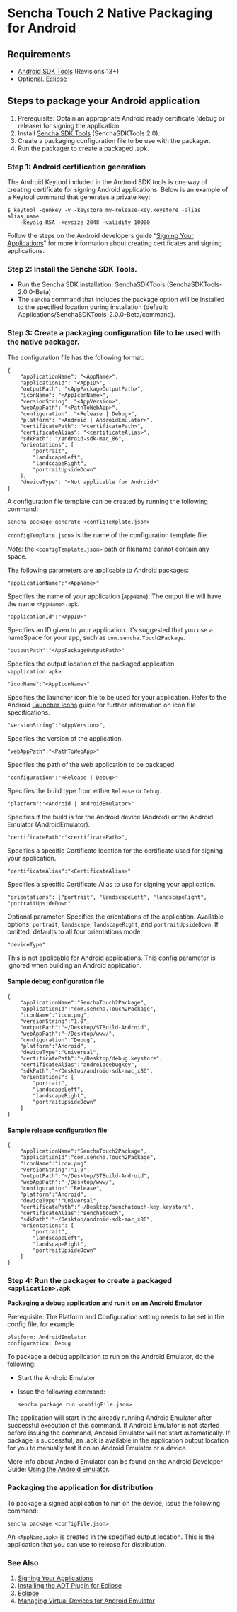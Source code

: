 # Sencha Touch 2 Native Packaging for Android

## Requirements

 - [Android SDK Tools][9] (Revisions 13+)
 - Optional. [Eclipse][6]

## Steps to package your Android application

 1. Prerequisite: Obtain an appropriate Android ready certificate (debug or release) for signing the application
 2. Install [Sencha SDK Tools][8] (SenchaSDKTools 2.0).
 3. Create a packaging configuration file to be use with the packager.
 4. Run the packager to create a packaged <application>.apk.

### Step 1: Android certification generation

The Android Keytool included in the Android SDK tools is one way of creating certificate for signing Android applications. Below is an example of a Keytool command that generates a private key:

    $ keytool -genkey -v -keystore my-release-key.keystore -alias alias_name
        -keyalg RSA -keysize 2048 -validity 10000

Follow the steps on the Android developers guide “[Signing Your Applications][2]” for more information about creating certificates and signing applications.

### Step 2: Install the Sencha SDK Tools.

 - Run the Sencha SDK installation: SenchaSDKTools (SenchaSDKTools-2.0.0-Beta)
 - The `sencha` command that includes the package option will be installed to the
   specified location during installation (default: Applications/SenchaSDKTools-2.0.0-Beta/command).

### Step 3: Create a packaging configuration file to be used with the native packager.

The configuration file has the following format:

    {
        "applicationName": "<AppName>",
        "applicationId": "<AppID>",
        "outputPath": "<AppPackageOutputPath>",
        "iconName": "<AppIconName>",
        "versionString": "<AppVersion>",
        "webAppPath": "<PathToWebApp>",
        "configuration": "<Release | Debug>",
        "platform": "<Android | AndroidEmulator>",
        "certificatePath": "<certificatePath>",
        "certificateAlias": "<certificateAlias>",
        "sdkPath": "/android-sdk-mac_86",
        "orientations": [
            "portrait",
            "landscapeLeft",
            "landscapeRight",
            "portraitUpsideDown"
        ],
        "deviceType": "<Not applicable for Android>"
    }

A configuration file template can be created by running the following command:

    sencha package generate <configTemplate.json>

`<configTemplate.json>` is the name of the configuration template file.

*Note:* the `<configTemplate.json>` path or filename cannot contain any space.

The following parameters are applicable to Android packages:

    "applicationName":"<AppName>"

Specifies the name of your application (`AppName`). The output file will have the name `<AppName>.apk`.
	
    "applicationId":"<AppID>"

Specifies an ID given to your application. It's suggested that you use a nameSpace for your app, such as `com.sencha.Touch2Package`.

    "outputPath":"<AppPackageOutputPath>"

Specifies the output location of the packaged application `<application.apk>`.

    "iconName":"<AppIconName>"

Specifies the launcher icon file to be used for your application. Refer to the Android [Launcher Icons][3] guide for further information on icon file specifications.

    "versionString":"<AppVersion>",

Specifies the version of the application.

    "webAppPath":"<PathToWebApp>"

Specifies the path of the web application to be packaged.

    "configuration":"<Release | Debug>"

Specifies the build type from either `Release` or `Debug`.

    "platform":"<Android | AndroidEmulator>"

Specifies if the build is for the Android device (Android) or the Android Emulator (AndroidEmulator).

    "certificatePath":"<certificatePath>",

Specifies a specific Certificate location for the certificate used for signing your application.

    "certificateAlias":"<CertificateAlias>"

Specifies a specific Certificate Alias to use for signing your application.

    "orientations": ["portrait", "landscapeLeft", "landscapeRight", "portraitUpsideDown"

Optional parameter. Specifies the orientations of the application. Available options: `portrait`, `landscape`, `landscapeRight`, and `portraitUpsideDown`. If omitted, defaults to all four orientations mode.

    "deviceType"

This is not applicable for Android applications. This config parameter is ignored when building an Android application.


#### Sample debug configuration file

    {
        "applicationName":"SenchaTouch2Package",
        "applicationId":"com.sencha.Touch2Package",
        "iconName":"icon.png",
        "versionString":"1.0",
        "outputPath":"~/Desktop/STBuild-Android",
        "webAppPath":"~/Desktop/www/",
        "configuration":"Debug",
        "platform":"Android",
        "deviceType":"Universal",
        "certificatePath":"~/Desktop/debug.keystore",
        "certificateAlias":"androiddebugkey",
        "sdkPath":"~/Desktop/android-sdk-mac_x86",
        "orientations": [
            "portrait",
            "landscapeLeft",
            "landscapeRight",
            "portraitUpsideDown"
        ]
    }

#### Sample release configuration file

    {
        "applicationName":"SenchaTouch2Package",
        "applicationId":"com.sencha.Touch2Package",
        "iconName":"icon.png",
        "versionString":"1.0",
        "outputPath":"~/Desktop/STBuild-Android",
        "webAppPath":"~/Desktop/www/",
        "configuration":"Release",
        "platform":"Android",
        "deviceType":"Universal",
        "certificatePath":"~/Desktop/senchatouch-key.keystore",
        "certificateAlias":"senchatouch",
        "sdkPath":"~/Desktop/android-sdk-mac_x86",
        "orientations": [
            "portrait",
            "landscapeLeft",
            "landscapeRight",
            "portraitUpsideDown"
        ]
    }

### Step 4: Run the packager to create a packaged `<application>.apk`

**Packaging a debug application and run it on an Android Emulator**

Prerequisite: The Platform and Configuration setting needs to be set in the config file, for example

    platform: AndroidEmulator
    configuration: Debug

To package a debug application to run on the Android Emulator, do the following:

 - Start the Android Emulator
 - Issue the following command:

       sencha package run <configFile.json>

The application will start in the already running Android Emulator after successful execution of this command. If Android Emulator is not started before issuing the command,  Android Emulator will not start automatically. If package is successful, an <AppName>.apk is available in the application output
location for you to manually test it on an Android Emulator or a device.

More info about Android Emulator can be found on the Android Developer Guide: [Using the Android Emulator][4].

### Packaging the application for distribution

To package a signed application to run on the device, issue the following command:

    sencha package <configFile.json>

An `<AppName.apk>` is created in the specified output location. This is the application that you can use to release for distribution.

### See Also

 1. [Signing Your Applications][2]
 2. [Installing the ADT Plugin for Eclipse][5]
 3. [Eclipse][6]
 4. [Managing Virtual Devices for Android Emulator][7]

[2]: http://developer.android.com/guide/publishing/app-signing.html
[3]: http://developer.android.com/guide/practices/ui_guidelines/icon_design_launcher.html
[4]: http://developer.android.com/guide/developing/devices/emulator.html
[5]: http://developer.android.com/sdk/eclipse-adt.html
[6]: http://www.eclipse.org/
[7]: http://developer.android.com/guide/publishing/app-signing.html%23setup
[8]: http://www.sencha.com/products/sdk-tools/
[9]: http://developer.android.com/sdk/index.html